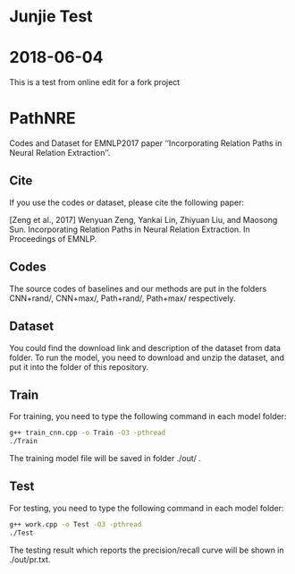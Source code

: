 # Junjie Test
# 2018-06-04
This is a test from online edit for a fork project

# PathNRE
Codes and Dataset for EMNLP2017 paper ‘‘Incorporating Relation Paths in Neural Relation Extraction’’.

## Cite

If you use the codes or dataset, please cite the following paper:

[Zeng et al., 2017] Wenyuan Zeng, Yankai Lin, Zhiyuan Liu, and Maosong Sun. Incorporating Relation Paths in Neural Relation Extraction. In Proceedings of EMNLP.

## Codes

The source codes of baselines and our methods are put in the folders CNN+rand/, CNN+max/, Path+rand/, Path+max/ respectively.

## Dataset

You could find the download link and description of the dataset from data folder. To run the model, you need to download and unzip the dataset, and put it into the folder of this repository.

## Train

For training, you need to type the following command in each model folder:

```bash
g++ train_cnn.cpp -o Train -O3 -pthread
./Train
```

The training model file will be saved in folder ./out/ .

## Test

For testing, you need to type the following command in each model folder:

```bash
g++ work.cpp -o Test -O3 -pthread
./Test
```

The testing result which reports the precision/recall curve will be shown in ./out/pr.txt.

